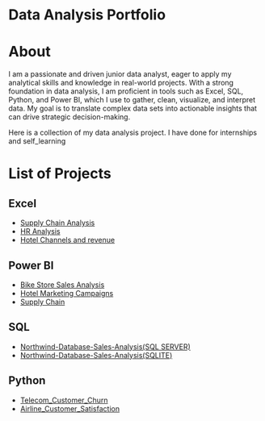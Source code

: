 # Data Analysis Portfolio
# About 
 I am a passionate and driven junior data analyst, eager to apply my analytical skills and knowledge in real-world projects. With a strong foundation in data analysis, I am proficient in tools such as Excel, SQL, Python, and Power BI, which I use to gather, clean, visualize, and interpret data. My goal is to translate complex data sets into actionable insights that can drive strategic decision-making.

 Here is a collection of my data analysis project. I have done for internships and self_learning 

 # List of Projects 
 ## Excel 
  - [Supply Chain Analysis](https://github.com/Saragamil3/Commerce-analysis)
  - [HR Analysis](https://github.com/Saragamil3/HR-Analysis)
  - [Hotel Channels and revenue](https://github.com/Saragamil3/Hotel_Channels_and_revenue)
    
 ## Power BI 
   - [Bike Store Sales Analysis](https://github.com/Saragamil3/Bike-Store-Sales-Analysis)
   - [Hotel Marketing Campaigns](https://github.com/Saragamil3/Hotel-Marketing-Campaigns)
   - [Supply Chain](https://github.com/Saragamil3/Supply-Chain)
## SQL
   - [Northwind-Database-Sales-Analysis(SQL SERVER)](https://github.com/Saragamil3/Library_Performance_Analysis)
   - [Northwind-Database-Sales-Analysis(SQLITE)](https://github.com/Saragamil3/Northwind-database-Sales-Analysis) 
## Python 
   - [Telecom_Customer_Churn](https://github.com/Saragamil3/Telecom_Customer_Churn)
   - [Airline_Customer_Satisfaction](https://github.com/Saragamil3/Airline_customer_satisfaction)

     

